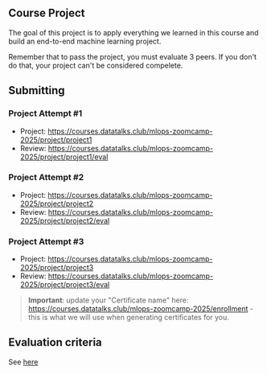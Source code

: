 ## Course Project

The goal of this project is to apply everything we learned
in this course and build an end-to-end machine learning project.

Remember that to pass the project, you must evaluate 3 peers. If you don't do that, your project can't be considered compelete.


## Submitting

### Project Attempt #1

* Project: https://courses.datatalks.club/mlops-zoomcamp-2025/project/project1
* Review: https://courses.datatalks.club/mlops-zoomcamp-2025/project/project1/eval


### Project Attempt #2

* Project: https://courses.datatalks.club/mlops-zoomcamp-2025/project/project2
* Review: https://courses.datatalks.club/mlops-zoomcamp-2025/project/project2/eval

### Project Attempt #3

* Project: https://courses.datatalks.club/mlops-zoomcamp-2025/project/project3
* Review: https://courses.datatalks.club/mlops-zoomcamp-2025/project/project3/eval


> **Important**: update your "Certificate name" here: https://courses.datatalks.club/mlops-zoomcamp-2025/enrollment -
this is what we will use when generating certificates for you.


## Evaluation criteria

See [here](../../07-project/README.md)
